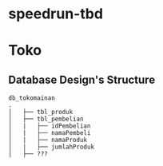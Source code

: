# speedrun-tbd

# Toko

## Database Design's Structure

    db_tokomainan
    .
    │   ├── tbl_produk
    │   ├── tbl_pembelian
    │   |   ├── idPembelian
    │   |   ├── namaPembeli
    │   |   ├── namaProduk
    │   |   ├── jumlahProduk
    │   ├── ???
